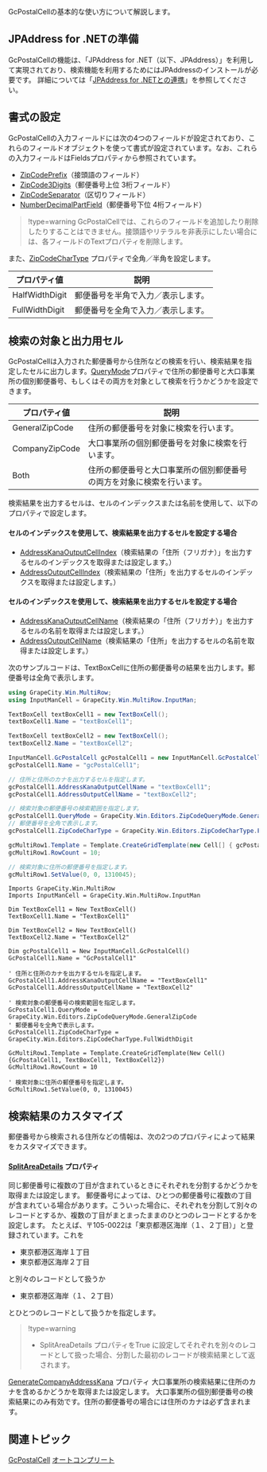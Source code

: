 GcPostalCellの基本的な使い方について解説します。

## JPAddress for .NETの準備

GcPostalCellの機能は、「JPAddress for .NET（以下、JPAddress）」を利用して実現されており、検索機能を利用するためにはJPAddressのインストールが必要です。
詳細については「[JPAddress for .NETとの連携](gcdocsite__documentlink?toc-item-id=6af858bd-15e0-47b1-b02a-c011f1b81386)」を参照してください。

## 書式の設定

GcPostalCellの入力フィールドには次の4つのフィールドが設定されており、これらのフィールドオブジェクトを使って書式が設定されています。なお、これらの入力フィールドはFieldsプロパティから参照されています。

* [ZipCodePrefix](gcdocsite__documentlink?toc-item-id=1d299fee-83ca-4c91-9446-81d96f3d883b)（接頭語のフィールド）
* [ZipCode3Digits](gcdocsite__documentlink?toc-item-id=08855be0-ef34-41b1-9c99-4a9987ae762e)（郵便番号上位 3桁フィールド）
* [ZipCodeSeparator](gcdocsite__documentlink?toc-item-id=1308b6a4-fd27-4c4b-84b3-2ae5a3090ccf)（区切りフィールド）
* [NumberDecimalPartField](gcdocsite__documentlink?toc-item-id=177ece4b-1885-4c24-97c1-3bc33f23f1f4)（郵便番号下位 4桁フィールド）

> !type=warning
> GcPostalCellでは、これらのフィールドを追加したり削除したりすることはできません。接頭語やリテラルを非表示にしたい場合には、各フィールドのTextプロパティを削除します。

また、[ZipCodeCharType](gcdocsite__documentlink?toc-item-id=560cb701-15c4-48cd-8e2c-894f3708fdff) プロパティで全角／半角を設定します。

| プロパティ値 | 説明 |
| ------ | --- |
| HalfWidthDigit | 郵便番号を半角で入力／表示します。 |
| FullWidthDigit | 郵便番号を全角で入力／表示します。 |

## 検索の対象と出力用セル

GcPostalCellは入力された郵便番号から住所などの検索を行い、検索結果を指定したセルに出力します。[QueryMode](gcdocsite__documentlink?toc-item-id=ab873b4f-b942-45f5-8751-7b9452badf82)プロパティで住所の郵便番号と大口事業所の個別郵便番号、もしくはその両方を対象として検索を行うかどうかを設定できます。

| プロパティ値 | 説明 |
| ------ | --- |
| GeneralZipCode | 住所の郵便番号を対象に検索を行います。 |
| CompanyZipCode | 大口事業所の個別郵便番号を対象に検索を行います。 |
| Both | 住所の郵便番号と大口事業所の個別郵便番号の両方を対象に検索を行います。 |

検索結果を出力するセルは、セルのインデックスまたは名前を使用して、以下のプロパティで設定します。

#### セルのインデックスを使用して、検索結果を出力するセルを設定する場合

* [AddressKanaOutputCellIndex](gcdocsite__documentlink?toc-item-id=1e74b7db-77e2-4769-b016-dd6511915659)（検索結果の「住所（フリガナ）」を出力するセルのインデックスを取得または設定します。）
* [AddressOutputCellIndex](gcdocsite__documentlink?toc-item-id=f82fb462-270d-45f2-aeff-2a06e4a7e2aa)（検索結果の「住所」を出力するセルのインデックスを取得または設定します。）

#### セルのインデックスを使用して、検索結果を出力するセルを設定する場合

* [AddressKanaOutputCellName](gcdocsite__documentlink?toc-item-id=461496bc-1208-4669-9b0e-4002666cbc8c)（検索結果の「住所（フリガナ）」を出力するセルの名前を取得または設定します。）
* [AddressOutputCellName](gcdocsite__documentlink?toc-item-id=50f6dc9d-29ef-4ad9-a875-f6c498893907)（検索結果の「住所」を出力するセルの名前を取得または設定します。）

次のサンプルコードは、TextBoxCellに住所の郵便番号の結果を出力します。郵便番号は全角で表示します。

```csharp
using GrapeCity.Win.MultiRow;
using InputManCell = GrapeCity.Win.MultiRow.InputMan;

TextBoxCell textBoxCell1 = new TextBoxCell();
textBoxCell1.Name = "textBoxCell1";

TextBoxCell textBoxCell2 = new TextBoxCell();
textBoxCell2.Name = "textBoxCell2";

InputManCell.GcPostalCell gcPostalCell1 = new InputManCell.GcPostalCell();
gcPostalCell1.Name = "gcPostalCell1";

// 住所と住所のカナを出力するセルを指定します。 
gcPostalCell1.AddressKanaOutputCellName = "textBoxCell1";
gcPostalCell1.AddressOutputCellName = "textBoxCell2";

// 検索対象の郵便番号の検索範囲を指定します。 
gcPostalCell1.QueryMode = GrapeCity.Win.Editors.ZipCodeQueryMode.GeneralZipCode;
// 郵便番号を全角で表示します。 
gcPostalCell1.ZipCodeCharType = GrapeCity.Win.Editors.ZipCodeCharType.FullWidthDigit;

gcMultiRow1.Template = Template.CreateGridTemplate(new Cell[] { gcPostalCell1, textBoxCell1, textBoxCell2 });
gcMultiRow1.RowCount = 10;

// 検索対象に住所の郵便番号を指定します。 
gcMultiRow1.SetValue(0, 0, 1310045);
```

```vbnet
Imports GrapeCity.Win.MultiRow
Imports InputManCell = GrapeCity.Win.MultiRow.InputMan

Dim TextBoxCell1 = New TextBoxCell()
TextBoxCell1.Name = "TextBoxCell1"

Dim TextBoxCell2 = New TextBoxCell()
TextBoxCell2.Name = "TextBoxCell2"

Dim gcPostalCell1 = New InputManCell.GcPostalCell()
GcPostalCell1.Name = "GcPostalCell1"

' 住所と住所のカナを出力するセルを指定します。  
GcPostalCell1.AddressKanaOutputCellName = "TextBoxCell1"
GcPostalCell1.AddressOutputCellName = "TextBoxCell2"

' 検索対象の郵便番号の検索範囲を指定します。  
GcPostalCell1.QueryMode = GrapeCity.Win.Editors.ZipCodeQueryMode.GeneralZipCode
' 郵便番号を全角で表示します。  
GcPostalCell1.ZipCodeCharType = GrapeCity.Win.Editors.ZipCodeCharType.FullWidthDigit

GcMultiRow1.Template = Template.CreateGridTemplate(New Cell() {GcPostalCell1, TextBoxCell1, TextBoxCell2})
GcMultiRow1.RowCount = 10

' 検索対象に住所の郵便番号を指定します。  
GcMultiRow1.SetValue(0, 0, 1310045)
```

## 検索結果のカスタマイズ

郵便番号から検索される住所などの情報は、次の2つのプロパティによって結果をカスタマイズできます。

#### [SplitAreaDetails](gcdocsite__documentlink?toc-item-id=b0493d9c-ec37-4be3-bd00-50fe4e077ccd) プロパティ

同じ郵便番号に複数の丁目が含まれているときにそれぞれを分割するかどうかを取得または設定します。
郵便番号によっては、ひとつの郵便番号に複数の丁目が含まれている場合があります。こういった場合に、それぞれを分割して別々のレコードとするか、複数の丁目がまとまったままのひとつのレコードとするかを設定します。
たとえば、〒105-0022は「東京都港区海岸（１、２丁目）」と登録されています。これを

* 東京都港区海岸１丁目
* 東京都港区海岸２丁目

と別々のレコードとして扱うか

* 東京都港区海岸（１、２丁目）

とひとつのレコードとして扱うかを指定します。

> !type=warning
>
> * SplitAreaDetails プロパティをTrue に設定してそれぞれを別々のレコードとして扱った場合、分割した最初のレコードが検索結果として返されます。

[GenerateCompanyAddressKana](gcdocsite__documentlink?toc-item-id=2cb84a95-2b0e-4032-8400-6bcdd701824b) プロパティ
大口事業所の検索結果に住所のカナを含めるかどうかを取得または設定します。
大口事業所の個別郵便番号の検索結果にのみ有効です。住所の郵便番号の場合には住所のカナは必ず含まれます。

## 関連トピック

[GcPostalCell](gcdocsite__documentlink?toc-item-id=8217ad1f-dc40-4cf6-9406-f6ab777f26bc)
[オートコンプリート](gcdocsite__documentlink?toc-item-id=27373429-3572-4ac5-a526-472e86b63823)